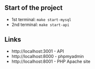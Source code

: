 ## Start of the project

- 1st terminal: `make start-mysql`
- 2nd terminal: `make start-api`

## Links
- http://localhost:3001 - API
- http://localhost:8000 - phpmyadmin
- http://localhost:8001 - PHP Apache site
